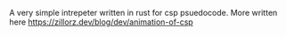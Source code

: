 A very simple intrepeter written in rust for csp psuedocode. More written here https://zillorz.dev/blog/dev/animation-of-csp
